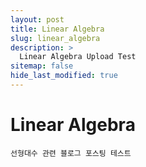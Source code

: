 ```yaml
---
layout: post
title: Linear Algebra
slug: linear_algebra
description: >
  Linear Algebra Upload Test
sitemap: false
hide_last_modified: true
---
```


# Linear Algebra

`선형대수 관련 블로그 포스팅 테스트`

